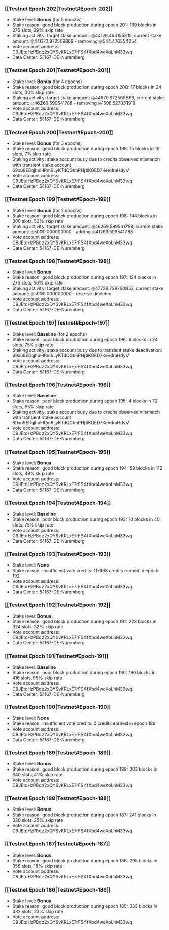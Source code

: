 ### [[Testnet Epoch 202|Testnet#Epoch-202]]
* Stake level: **Bonus** (for 5 epochs)
* Stake reason: good block production during epoch 201: 169 blocks in 276 slots, 39% skip rate
* Staking activity: target stake amount: ◎44126.496155815, current stake amount: ◎44670.972509869 - removing ◎544.476354054
* Vote account address: C9JEtdHzPBoz2xQYSvKRLxE7rFS4fXbd4weXoLhM33wq
* Data Center: 51167-DE-Nuremberg
### [[Testnet Epoch 201|Testnet#Epoch-201]]
* Stake level: **Bonus** (for 4 epochs)
* Stake reason: good block production during epoch 200: 17 blocks in 24 slots, 30% skip rate
* Staking activity: target stake amount: ◎44670.972509869, current stake amount: ◎46269.599541788 - removing ◎1598.627031919
* Vote account address: C9JEtdHzPBoz2xQYSvKRLxE7rFS4fXbd4weXoLhM33wq
* Data Center: 51167-DE-Nuremberg
### [[Testnet Epoch 200|Testnet#Epoch-200]]
* Stake level: **Bonus** (for 3 epochs)
* Stake reason: good block production during epoch 199: 15 blocks in 16 slots, 7% skip rate
* Staking activity: stake account busy due to credits observed mismatch with transient stake account 69xu9EDqjhuHRm6LyKTdQGtmPHjtiKGED7KeVdraHdyV
* Vote account address: C9JEtdHzPBoz2xQYSvKRLxE7rFS4fXbd4weXoLhM33wq
* Data Center: 51167-DE-Nuremberg
### [[Testnet Epoch 199|Testnet#Epoch-199]]
* Stake level: **Bonus** (for 2 epochs)
* Stake reason: good block production during epoch 198: 144 blocks in 300 slots, 52% skip rate
* Staking activity: target stake amount: ◎46269.599541788, current stake amount: ◎5000.000000000 - adding ◎41269.599541788
* Vote account address: C9JEtdHzPBoz2xQYSvKRLxE7rFS4fXbd4weXoLhM33wq
* Data Center: 51167-DE-Nuremberg
### [[Testnet Epoch 198|Testnet#Epoch-198]]
* Stake level: **Bonus**
* Stake reason: good block production during epoch 197: 124 blocks in 276 slots, 56% skip rate
* Staking activity: target stake amount: ◎47738.728760853, current stake amount: ◎5000.000000000 - reserve depleted
* Vote account address: C9JEtdHzPBoz2xQYSvKRLxE7rFS4fXbd4weXoLhM33wq
* Data Center: 51167-DE-Nuremberg
### [[Testnet Epoch 197|Testnet#Epoch-197]]
* Stake level: **Baseline** (for 2 epochs)
* Stake reason: poor block production during epoch 196: 6 blocks in 24 slots, 75% skip rate
* Staking activity: stake account busy due to transient stake deactivation: 69xu9EDqjhuHRm6LyKTdQGtmPHjtiKGED7KeVdraHdyV
* Vote account address: C9JEtdHzPBoz2xQYSvKRLxE7rFS4fXbd4weXoLhM33wq
* Data Center: 51167-DE-Nuremberg
### [[Testnet Epoch 196|Testnet#Epoch-196]]
* Stake level: **Baseline**
* Stake reason: poor block production during epoch 195: 4 blocks in 72 slots, 95% skip rate
* Staking activity: stake account busy due to credits observed mismatch with transient stake account 69xu9EDqjhuHRm6LyKTdQGtmPHjtiKGED7KeVdraHdyV
* Vote account address: C9JEtdHzPBoz2xQYSvKRLxE7rFS4fXbd4weXoLhM33wq
* Data Center: 51167-DE-Nuremberg
### [[Testnet Epoch 195|Testnet#Epoch-195]]
* Stake level: **Bonus**
* Stake reason: good block production during epoch 194: 58 blocks in 112 slots, 49% skip rate
* Vote account address: C9JEtdHzPBoz2xQYSvKRLxE7rFS4fXbd4weXoLhM33wq
* Data Center: 51167-DE-Nuremberg
### [[Testnet Epoch 194|Testnet#Epoch-194]]
* Stake level: **Baseline**
* Stake reason: poor block production during epoch 193: 10 blocks in 40 slots, 75% skip rate 
* Vote account address: C9JEtdHzPBoz2xQYSvKRLxE7rFS4fXbd4weXoLhM33wq
* Data Center: 51167-DE-Nuremberg
### [[Testnet Epoch 193|Testnet#Epoch-193]]
* Stake level: **None**
* Stake reason: insufficient vote credits: 117968 credits earned in epoch 192
* Vote account address: C9JEtdHzPBoz2xQYSvKRLxE7rFS4fXbd4weXoLhM33wq
* Data Center: 51167-DE-Nuremberg
### [[Testnet Epoch 192|Testnet#Epoch-192]]
* Stake level: **Bonus**
* Stake reason: good block production during epoch 191: 223 blocks in 324 slots, 32% skip rate
* Vote account address: C9JEtdHzPBoz2xQYSvKRLxE7rFS4fXbd4weXoLhM33wq
* Data Center: 51167-DE-Nuremberg
### [[Testnet Epoch 191|Testnet#Epoch-191]]
* Stake level: **Baseline**
* Stake reason: poor block production during epoch 190: 190 blocks in 416 slots, 55% skip rate 
* Vote account address: C9JEtdHzPBoz2xQYSvKRLxE7rFS4fXbd4weXoLhM33wq
* Data Center: 51167-DE-Nuremberg
### [[Testnet Epoch 190|Testnet#Epoch-190]]
* Stake level: **None**
* Stake reason: insufficient vote credits: 0 credits earned in epoch 189
* Vote account address: C9JEtdHzPBoz2xQYSvKRLxE7rFS4fXbd4weXoLhM33wq
* Data Center: 51167-DE-Nuremberg
### [[Testnet Epoch 189|Testnet#Epoch-189]]
* Stake level: **Bonus**
* Stake reason: good block production during epoch 188: 203 blocks in 340 slots, 41% skip rate
* Vote account address: C9JEtdHzPBoz2xQYSvKRLxE7rFS4fXbd4weXoLhM33wq
### [[Testnet Epoch 188|Testnet#Epoch-188]]
* Stake level: **Bonus**
* Stake reason: good block production during epoch 187: 241 blocks in 320 slots, 25% skip rate
* Vote account address: C9JEtdHzPBoz2xQYSvKRLxE7rFS4fXbd4weXoLhM33wq
### [[Testnet Epoch 187|Testnet#Epoch-187]]
* Stake level: **Bonus**
* Stake reason: good block production during epoch 186: 295 blocks in 356 slots, 18% skip rate
* Vote account address: C9JEtdHzPBoz2xQYSvKRLxE7rFS4fXbd4weXoLhM33wq
### [[Testnet Epoch 186|Testnet#Epoch-186]]
* Stake level: **Bonus**
* Stake reason: good block production during epoch 185: 333 blocks in 432 slots, 23% skip rate
* Vote account address: C9JEtdHzPBoz2xQYSvKRLxE7rFS4fXbd4weXoLhM33wq